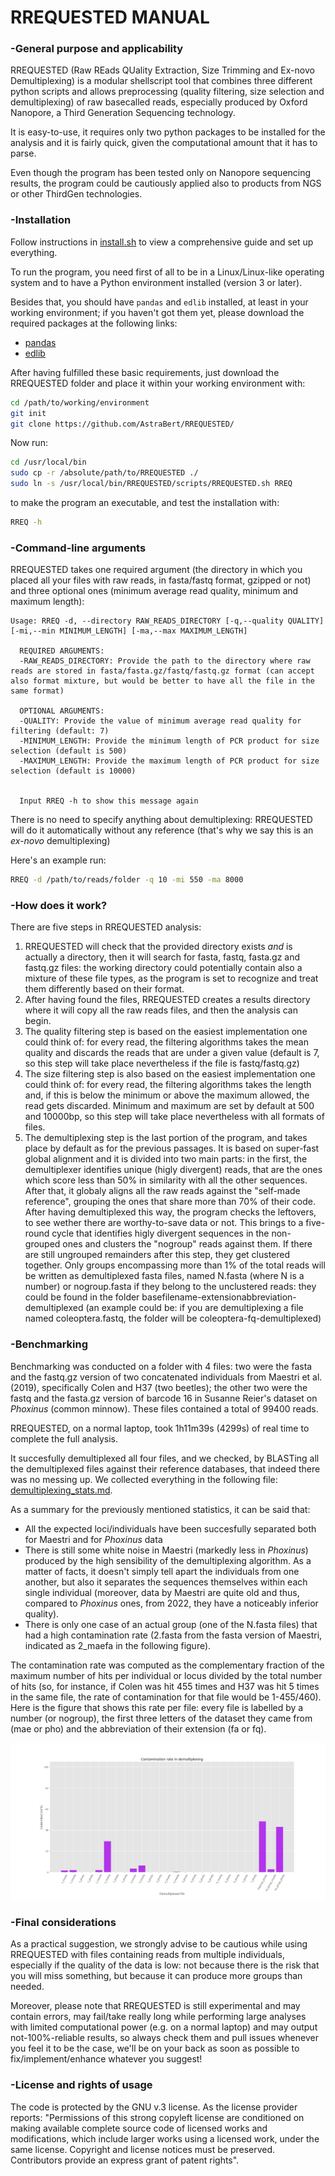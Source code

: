 #  RREQUESTED MANUAL #

### -General purpose and applicability

RREQUESTED (Raw REads QUality Extraction, Size Trimming and Ex-novo Demultiplexing) is a modular shellscript tool that combines three different python scripts and allows preprocessing (quality filtering, size selection and demultiplexing) of raw basecalled reads, especially produced by Oxford Nanopore, a Third Generation Sequencing technology.

It is easy-to-use, it requires only two python packages to be installed for the analysis and it is fairly quick, given the computational amount that it has to parse. 

Even though the program has been tested only on Nanopore sequencing results, the program could be cautiously applied also to products from NGS or other ThirdGen technologies. 


### -Installation 
Follow instructions in [install.sh](./scripts/install.sh) to view a comprehensive guide and set up everything.

To run the program, you need first of all to be in a Linux/Linux-like operating system and to have a Python environment installed (version 3 or later).

Besides that, you should have `pandas` and `edlib` installed, at least in your working environment; if you haven't got them yet, please download the required packages at the following links:
- [pandas](https://pandas.pydata.org/)
- [edlib](https://pypi.org/project/edlib/)

After having fulfilled these basic requirements, just download the RREQUESTED folder and place it within your working environment with:

```bash
cd /path/to/working/environment
git init
git clone https://github.com/AstraBert/RREQUESTED/
```

Now run:

```bash
cd /usr/local/bin
sudo cp -r /absolute/path/to/RREQUESTED ./
sudo ln -s /usr/local/bin/RREQUESTED/scripts/RREQUESTED.sh RREQ
```

to make the program an executable, and test the installation with:

```bash
RREQ -h
```

### -Command-line arguments
RREQUESTED takes one required argument (the directory in which you placed all your files with raw reads, in fasta/fastq format, gzipped or not) and three optional ones (minimum average read quality, minimum and maximum length): 

```
Usage: RREQ -d, --directory RAW_READS_DIRECTORY [-q,--quality QUALITY] [-mi,--min MINIMUM_LENGTH] [-ma,--max MAXIMUM_LENGTH]

  REQUIRED ARGUMENTS:
  -RAW_READS_DIRECTORY: Provide the path to the directory where raw reads are stored in fasta/fasta.gz/fastq/fastq.gz format (can accept also format mixture, but would be better to have all the file in the same format)

  OPTIONAL ARGUMENTS:
  -QUALITY: Provide the value of minimum average read quality for filtering (default: 7)
  -MINIMUM_LENGTH: Provide the minimum length of PCR product for size selection (default is 500)
  -MAXIMUM_LENGTH: Provide the maximum length of PCR product for size selection (default is 10000)

  
  Input RREQ -h to show this message again
```

There is no need to specify anything about demultiplexing: RREQUESTED will do it automatically without any reference (that's why we say this is an *ex-novo* demultiplexing)

Here's an example run:

```bash
RREQ -d /path/to/reads/folder -q 10 -mi 550 -ma 8000
```

### -How does it work? ###
There are five steps in RREQUESTED analysis:
1. RREQUESTED will check that the provided directory exists *and* is actually a directory, then it will search for fasta, fastq, fasta.gz and fastq.gz files: the working directory could potentially contain also a mixture of these file types, as the program is set to recognize and treat them differently based on their format.
2. After having found the files, RREQUESTED creates a results directory where it will copy all the raw reads files, and then the analysis can begin.
3. The quality filtering step is based on the easiest implementation one could think of: for every read, the filtering algorithms takes the mean quality and discards the reads that are under a given value (default is 7, so this step will take place nevertheless if the file is fastq/fastq.gz)
4. The size filtering step is also based on the easiest implementation one could think of: for every read, the filtering algorithms takes the length and, if this is below the minimum or above the maximum allowed, the read gets discarded. Minimum and maximum are set by default at 500 and 10000bp, so this step will take place nevertheless with all formats of files.
5. The demultiplexing step is the last portion of the program, and takes place by default as for the previous passages. It is based on super-fast global alignment and it is divided into two main parts: in the first, the demultiplexer identifies unique (higly divergent) reads, that are the ones which score less than 50% in similarity with all the other sequences. After that, it globaly aligns all the raw reads against the "self-made reference", grouping the ones that share more than 70% of their code. After having demultiplexed this way, the program checks the leftovers, to see wether there are worthy-to-save data or not. This brings to a five-round cycle that identifies higly divergent sequences in the non-grouped ones and clusters the "nogroup" reads against them. If there are still ungrouped remainders after this step, they get clustered together. Only groups encompassing more than 1% of the total reads will be written as demultiplexed fasta files, named N.fasta (where N is a number) or nogroup.fasta if they belong to the unclustered reads: they could be found in the folder basefilename-extensionabbreviation-demultiplexed (an example could be: if you are demultiplexing a file named coleoptera.fastq, the folder will be coleoptera-fq-demultiplexed)


### -Benchmarking 
Benchmarking was conducted on a folder with 4 files: two were the fasta and the fastq.gz version of two concatenated individuals from Maestri et al. (2019), specifically Colen and H37 (two beetles); the other two were the fastq and the fasta.gz version of barcode 16 in Susanne Reier's dataset on *Phoxinus* (common minnow). These files contained a total of 99400 reads. 

RREQUESTED, on a normal laptop, took 1h11m39s (4299s) of real time to complete the full analysis. 

It succesfully demultiplexed all four files, and we checked, by BLASTing all the demultiplexed files against their reference databases, that indeed there was no messing up. We collected everything in the following file: [demultiplexing_stats.md](./benchmarking/demultiplexing_stats.md). 

As a summary for the previously mentioned statistics, it can be said that:

- All the expected loci/individuals have been succesfully separated both for Maestri and for *Phoxinus* data
- There is still some white noise in Maestri (markedly less in *Phoxinus*) produced by the high sensibility of the demultiplexing algorithm. As a matter of facts, it doesn't simply tell apart the individuals from one another, but also it separates the sequences themselves within each single individual (moreover, data by Maestri are quite old and thus, compared to *Phoxinus* ones, from 2022, they have a noticeably inferior quality).
- There is only one case of an actual group (one of the N.fasta files) that had a high contamination rate (2.fasta from the fasta version of Maestri, indicated as 2_maefa in the following figure).

The contamination rate was computed as the complementary fraction of the maximum number of hits per individual or locus divided by the total number of hits (so, for instance, if Colen was hit 455 times and H37 was hit 5 times in the same file, the rate of contamination for that file would be 1-455/460). Here is the figure that shows this rate per file: every file is labelled by a number (or nogroup), the first three letters of the dataset they came from (mae or pho) and the abbreviation of their extension (fa or fq).

![Contamination rate](./benchmarking/contamination.png)


### -Final considerations ###
As a practical suggestion, we strongly advise to be cautious while using RREQUESTED with files containing reads from multiple individuals, especially if the quality of the data is low: not because there is the risk that you will miss something, but because it can produce more groups than needed.

Moreover, please note that RREQUESTED is still experimental and may contain errors, may fail/take really long while performing large analyses with limited computational power (e.g. on a normal laptop) and may output not-100%-reliable results, so always check them and pull issues whenever you feel it to be the case, we'll be on your back as soon as possible to fix/implement/enhance whatever you suggest!


### -License and rights of usage ###
The code is protected by the GNU v.3 license. As the license provider reports: "Permissions of this strong copyleft license are conditioned on making available complete source code of licensed works and modifications, which include larger works using a licensed work, under the same license. Copyright and license notices must be preserved. Contributors provide an express grant of patent rights".
